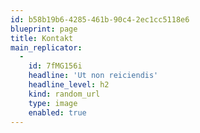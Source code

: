 ```yaml
---
id: b58b19b6-4285-461b-90c4-2ec1cc5118e6
blueprint: page
title: Kontakt
main_replicator:
  -
    id: 7fMG156i
    headline: 'Ut non reiciendis'
    headline_level: h2
    kind: random_url
    type: image
    enabled: true
---
```

